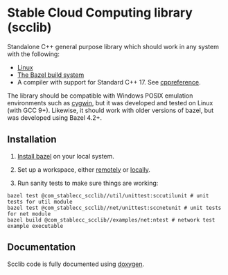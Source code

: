 # Stable Cloud Computing library (scclib)

Standalone C++ general purpose library which should work in any system with the following:
* [Linux](https://www.linux.org/)
* [The Bazel build system](https://bazel.build/)
* A compiler with support for Standard C++ 17. See
[cppreference](https://en.cppreference.com/w/cpp/17).

The library should be compatible with Windows POSIX emulation environments such as
[cygwin](https://www.cygwin.com/), but it was developed and tested on Linux
(with GCC 9+). Likewise, it should work with older versions of bazel, but was
developed using Bazel 4.2+.

## Installation

1. [Install bazel](install_bazel.md) on your local system.

2. Set up a workspace, either [remotely](workspace_remote.md) or [locally](workspace_local.md).

3. Run sanity tests to make sure things are working:
```
bazel test @com_stablecc_scclib//util/unittest:sccutilunit # unit tests for util module
bazel test @com_stablecc_scclib//net/unittest:sccnetunit # unit tests for net module
bazel build @com_stablecc_scclib//examples/net:ntest # network test example executable
```

## Documentation

Scclib code is fully documented using [doxygen](https://www.doxygen.nl/index.html).